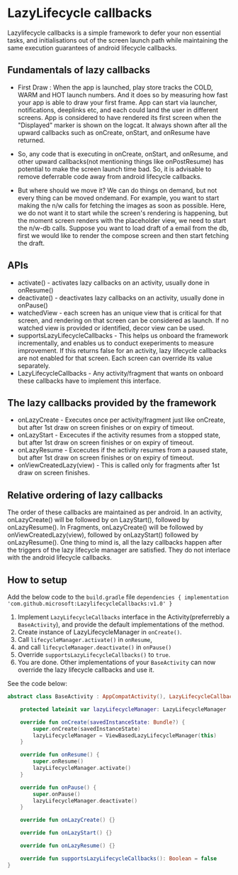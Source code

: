 # LazyLifecycle callbacks

Lazylifecycle callbacks is a simple framework to defer your non essential tasks, and initialisations out 
of the screen launch path while maintaining the same execution guarantees of android lifecycle callbacks.

## Fundamentals of lazy callbacks
 - First Draw : When the app is launched, play store tracks the COLD, WARM and HOT launch numbers. And it does so by measuring how fast your app is able to draw your first frame. App can start via launcher, notifications, deeplinks etc, and each could land the user in different screens. App is considered to have rendered its first screen when the "Displayed" marker is shown on the logcat. It always shown after all the upward callbacks such as onCreate, onStart, and onResume have returned.
 
 - So, any code that is executing in onCreate, onStart, and onResume, and other upward callbacks(not mentioning things like onPostResume) has potential to make the screen launch time bad. So, it is advisable to remove deferrable code away from android lifecycle callbacks.
 
 - But where should we move it? We can do things on demand, but not every thing can be moved ondemand. For example, you want to start making the n/w calls for fetching the images as soon as possible. Here, we do not want it to start while the screen's rendering is happening, but the moment screen renders with the placeholder view, we need to start the n/w-db calls. Suppose you want to load draft of a email from the db, first we would like to render the compose screen and then start fetching the draft.

## APIs
- activate() - activates lazy callbacks on an activity, usually done in onResume()
- deactivate() - deactivates lazy callbacks on an activity, usually done in onPause()
- watchedView - each screen has an unique view that is critical for that screen, and rendering on that screen can be considered as launch. If no watched view is provided or identified, decor view can be used.
- supportsLazyLifecycleCallbacks - This helps us onboard the framework incrementally, and enables us to conduct exeperiments to measure improvement. If this returns false for an activity, lazy lifecycle callbacks are not enabled for that screen. Each screen can override its value separately.
- LazyLifecycleCallbacks - Any activity/fragment that wants on onboard these callbacks have to implement this interface.

## The lazy callbacks provided by the framework 
- onLazyCreate - Executes once per activity/fragment just like onCreate, but after 1st draw on screen finishes or on expiry of timeout.
- onLazyStart - Excecutes if the activity resumes from a stopped state, but after 1st draw on screen finishes or on expiry of timeout.
- onLazyResume - Excecutes if the activity resumes from a paused state, but after 1st draw on screen finishes or on expiry of timeout.
- onViewCreatedLazy(view) - This is called only for fragments after 1st draw on screen finishes.

## Relative ordering of lazy callbacks
The order of these callbacks are maintained as per android. In an activity, onLazyCreate() will be followed by on LazyStart(), followed by onLazyResume().
In Fragments, onLazyCreate() will be followed by onViewCreatedLazy(view), followed by onLazyStart() followed by onLazyResume().
One thing to mind is, all the lazy callbacks happen after the triggers of the lazy lifecycle manager are satisfied. They do not interlace with the android lifecycle callbacks.


## How to setup
Add the below code to the `build.gradle` file
`
dependencies {
	        implementation 'com.github.microsoft:LazylifecycleCallbacks:v1.0'
	}
` 

1. Implement `LazyLifecycleCallbacks` interface in the Activity(preferrebly a `BaseActivity`), and provide the default implementations of the method.
2. Create instance of LazyLifecycleManager in `onCreate()`.
3. Call `lifecycleManager.activate()` in `onResume`,
4. and call `lifecycleManager.deactivate()` in `onPause()`
5. Override `supportsLazyLifecycleCallbacks()` to `true`.
6. You are done. Other implementations of your `BaseActivity` can now override the lazy lifecycle callbacks and use it.
   
See the code below:
```kotlin
abstract class BaseActivity : AppCompatActivity(), LazyLifecycleCallbacks {

    protected lateinit var lazyLifecycleManager: LazyLifecycleManager

    override fun onCreate(savedInstanceState: Bundle?) {
        super.onCreate(savedInstanceState)
        lazyLifecycleManager = ViewBasedLazyLifecycleManager(this)
    }

    override fun onResume() {
        super.onResume()
        lazyLifecycleManager.activate()
    }

    override fun onPause() {
        super.onPause()
        lazyLifecycleManager.deactivate()
    }

    override fun onLazyCreate() {}

    override fun onLazyStart() {}

    override fun onLazyResume() {}

    override fun supportsLazyLifecycleCallbacks(): Boolean = false
}

